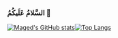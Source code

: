 ### السَّلامُ عَلَيكُمُ 👋
[![Maged's GitHub stats](https://github-readme-stats.vercel.app/api?username=magedragheb&hide=stars&show=reviews,discussions_started,discussions_answered,prs_merged&show_icons=true&theme=vue-dark)](https://github.com/anuraghazra/github-readme-stats)[![Top Langs](https://github-readme-stats.vercel.app/api/top-langs/?username=magedragheb&theme=vue-dark&layout=donut)](https://github.com/magedragheb)
<!--
**magedragheb/magedragheb** is a ✨ _special_ ✨ repository because its `README.md` (this file) appears on your GitHub profile.

Here are some ideas to get you started:

- 🔭 I’m currently working on ...
- 🌱 I’m currently learning ...
- 👯 I’m looking to collaborate on ...
- 🤔 I’m looking for help with ...
- 💬 Ask me about ...
- 📫 How to reach me: ...
- 😄 Pronouns: ...
- ⚡ Fun fact: ...
-->
